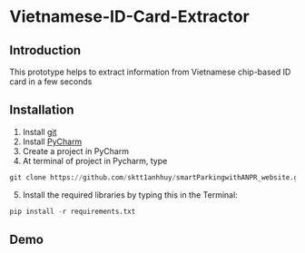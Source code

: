 # Vietnamese-ID-Card-Extractor

## Introduction

This prototype helps to extract information from Vietnamese chip-based ID card in a few seconds

## Installation
1. Install [git](https://git-scm.com/)
2. Install [PyCharm](https://www.jetbrains.com/pycharm/)
3. Create a project in PyCharm
4. At terminal of project in Pycharm, type 

```python
git clone https://github.com/sktt1anhhuy/smartParkingwithANPR_website.git
```
5. Install the required libraries by typing this in the Terminal:

```python
pip install -r requirements.txt
```

## Demo
